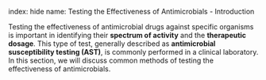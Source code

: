 index: hide
name: Testing the Effectiveness of Antimicrobials - Introduction

Testing the effectiveness of antimicrobial drugs against specific organisms is important in identifying their  **spectrum of activity** and the  **therapeutic dosage**. This type of test, generally described as  **antimicrobial susceptibility testing (AST)**, is commonly performed in a clinical laboratory. In this section, we will discuss common methods of testing the effectiveness of antimicrobials.
